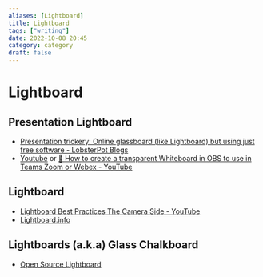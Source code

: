 ```yaml
---
aliases: [Lightboard]
title: Lightboard
tags: ["writing"]
date: 2022-10-08 20:45
category: category
draft: false
---
```


# Lightboard

## Presentation Lightboard

- [Presentation trickery: Online glassboard (like Lightboard) but using just free software - LobsterPot Blogs](http://blogs.lobsterpot.com.au/2021/01/30/presentation-trickery-online-glassboard-like-lightboard-but-using-just-free-software/)
- [Youtube](https://www.youtube.com/watch?v=-oaikJCR6ec) or [🔳 How to create a transparent Whiteboard in OBS to use in Teams Zoom or Webex - YouTube](https://www.youtube.com/watch?v=XkCYauqPJGA)

## Lightboard

- [Lightboard Best Practices The Camera Side - YouTube](https://www.youtube.com/watch?v=CCbBg6PH5a0)
- [Lightboard.info](https://www.lightboard.info/home)

## Lightboards (a.k.a) Glass Chalkboard

- [Open Source Lightboard](https://lightboard.info/home.html)
